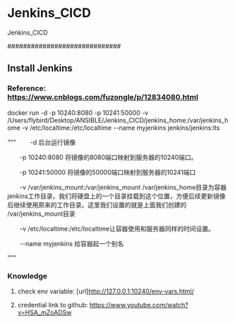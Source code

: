 # Jenkins_CICD
 Jenkins_CICD

#############################
## Install Jenkins
### Reference: https://www.cnblogs.com/fuzongle/p/12834080.html

docker run -d -p 10240:8080 -p 10241:50000 -v /Users/flybird/Desktop/ANSIBLE/Jenkins_CICD/jenkins_home:/var/jenkins_home -v /etc/localtime:/etc/localtime --name myjenkins jenkins/jenkins:lts

"""　　
-d 后台运行镜像

　　-p 10240:8080 将镜像的8080端口映射到服务器的10240端口。

　　-p 10241:50000 将镜像的50000端口映射到服务器的10241端口

　　-v /var/jenkins_mount:/var/jenkins_mount /var/jenkins_home目录为容器jenkins工作目录，我们将硬盘上的一个目录挂载到这个位置，方便后续更新镜像后继续使用原来的工作目录。这里我们设置的就是上面我们创建的 /var/jenkins_mount目录

　　-v /etc/localtime:/etc/localtime让容器使用和服务器同样的时间设置。

　　--name myjenkins 给容器起一个别名

"""

### Knowledge
1. check env variable: [url]http://127.0.0.1:10240/env-vars.html/

2. credential link to github: https://www.youtube.com/watch?v=HSA_mZoADSw
